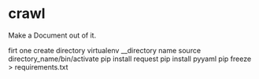 # crawl

Make a Document out of it. 

firt one create directory 
virtualenv __directory name
source directory_name/bin/activate
pip install request
pip install pyyaml
pip freeze > requirements.txt

